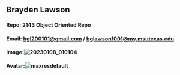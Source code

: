 ## Brayden Lawson
#### Repo: 2143 Object Oriented Repo
#### Email: bgl200101@gmail.com / bglawson1001@my.msutexas.edu
#### Image:![20230108_010104](https://user-images.githubusercontent.com/122930732/213792198-2ec0a7e9-3401-499d-8e7d-353c619e63b9.jpg)
#### Avatar:![maxresdefault](https://user-images.githubusercontent.com/122930732/214144673-08107c5d-40cf-42d9-ac6e-003c88a54a1a.jpg)


